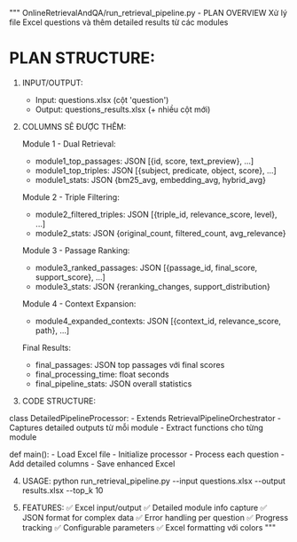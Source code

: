 """
OnlineRetrievalAndQA/run_retrieval_pipeline.py - PLAN OVERVIEW
Xử lý file Excel questions và thêm detailed results từ các modules

PLAN STRUCTURE:
===============

1. INPUT/OUTPUT:
   - Input: questions.xlsx (cột 'question')
   - Output: questions_results.xlsx (+ nhiều cột mới)

2. COLUMNS SẼ ĐƯỢC THÊM:
   
   Module 1 - Dual Retrieval:
   - module1_top_passages: JSON [{id, score, text_preview}, ...]
   - module1_top_triples: JSON [{subject, predicate, object, score}, ...]
   - module1_stats: JSON {bm25_avg, embedding_avg, hybrid_avg}
   
   Module 2 - Triple Filtering:
   - module2_filtered_triples: JSON [{triple_id, relevance_score, level}, ...]
   - module2_stats: JSON {original_count, filtered_count, avg_relevance}
   
   Module 3 - Passage Ranking:
   - module3_ranked_passages: JSON [{passage_id, final_score, support_score}, ...]
   - module3_stats: JSON {reranking_changes, support_distribution}
   
   Module 4 - Context Expansion:
   - module4_expanded_contexts: JSON [{context_id, relevance_score, path}, ...]
   
   Final Results:
   - final_passages: JSON top passages với final scores
   - final_processing_time: float seconds
   - final_pipeline_stats: JSON overall statistics

3. CODE STRUCTURE:

class DetailedPipelineProcessor:
    - Extends RetrievalPipelineOrchestrator
    - Captures detailed outputs từ mỗi module
    - Extract functions cho từng module

def main():
    - Load Excel file
    - Initialize processor
    - Process each question
    - Add detailed columns
    - Save enhanced Excel

4. USAGE:
   python run_retrieval_pipeline.py --input questions.xlsx --output results.xlsx --top_k 10

5. FEATURES:
   ✅ Excel input/output
   ✅ Detailed module info capture
   ✅ JSON format for complex data
   ✅ Error handling per question
   ✅ Progress tracking
   ✅ Configurable parameters
   ✅ Excel formatting với colors
"""